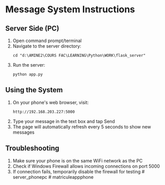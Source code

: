 # Message System Instructions

## Server Side (PC)

1. Open command prompt/terminal
2. Navigate to the server directory:
   ```
   cd "d:\AMINE2\COURS FAC\LEARNING\Python\WORK\flask_server"
   ```
3. Run the server:
   ```
   python app.py
   ```

## Using the System

1. On your phone's web browser, visit:
   ```
   http://192.168.203.227:5000
   ```
2. Type your message in the text box and tap Send
3. The page will automatically refresh every 5 seconds to show new messages

## Troubleshooting

1. Make sure your phone is on the same WiFi network as the PC
2. Check if Windows Firewall allows incoming connections on port 5000
3. If connection fails, temporarily disable the firewall for testing
#   s e r v e r _ p h o n e p c  
 #   m a t r i c u l e a p p p h o n e  
 